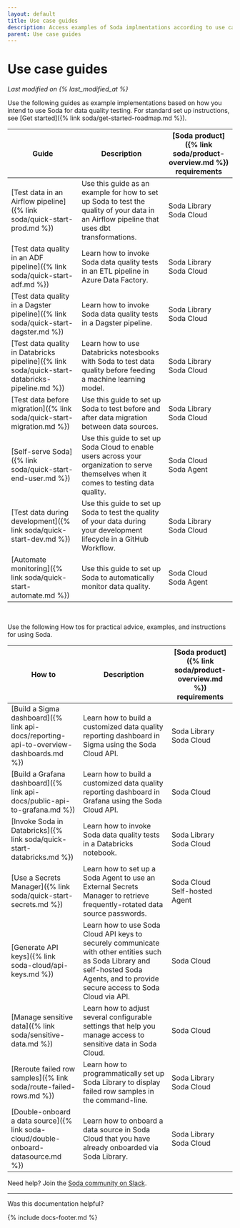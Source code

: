 ```yaml
---
layout: default
title: Use case guides
description: Access examples of Soda implmentations according to use case and data quality testing needs.
parent: Use case guides
---
```


# Use case guides
*Last modified on {% last_modified_at %}*

Use the following guides as example implementations based on how you intend to use Soda for data quality testing. For standard set up instructions, see [Get started]({% link soda/get-started-roadmap.md %}).

| Guide | Description | [Soda product]({% link soda/product-overview.md %}) <br/>requirements |
| ----- | ----------- | ------------ |
| [Test data in an Airflow pipeline]({% link soda/quick-start-prod.md %}) | Use this guide as an example for how to set up Soda to test the quality of your data in an Airflow pipeline that uses dbt transformations.| Soda Library<br /> Soda Cloud |
| [Test data quality in an ADF pipeline]({% link soda/quick-start-adf.md %}) | Learn how to invoke Soda data quality tests in an ETL pipeline in Azure Data Factory. | Soda Library<br /> Soda Cloud |
| [Test data quality in a Dagster pipeline]({% link soda/quick-start-dagster.md %}) | Learn how to invoke Soda data quality tests in a Dagster pipeline. | Soda Library<br /> Soda Cloud |
| [Test data quality in Databricks pipeline]({% link soda/quick-start-databricks-pipeline.md %}) | Learn how to use Databricks notesbooks with Soda to test data quality before feeding a machine learning model. | Soda Library<br /> Soda Cloud |
| [Test data before migration]({% link soda/quick-start-migration.md %}) | Use this guide to set up Soda to test before and after data migration between data sources. |  Soda Library<br /> Soda Cloud |
| [Self-serve Soda]({% link soda/quick-start-end-user.md %}) | Use this guide to set up Soda Cloud to enable users across your organization to serve themselves when it comes to testing data quality. | Soda Cloud<br /> Soda Agent |
| [Test data during development]({% link soda/quick-start-dev.md %}) | Use this guide to set up Soda to test the quality of your data during your development lifecycle in a GitHub Workflow. | Soda Library<br /> Soda Cloud |
| [Automate monitoring]({% link soda/quick-start-automate.md %}) | Use this guide to set up Soda to automatically monitor data quality.  | Soda Cloud<br /> Soda Agent |

<br />

Use the following How tos for practical advice, examples, and instructions for using Soda.

| How to | Description | [Soda product]({% link soda/product-overview.md %}) <br/>requirements |
| ----- | ----------- | ------------ |
| [Build a Sigma dashboard]({% link api-docs/reporting-api-to-overview-dashboards.md %}) | Learn how to build a customized data quality reporting dashboard in Sigma using the Soda Cloud API.| Soda Library<br /> Soda Cloud |
| [Build a Grafana dashboard]({% link api-docs/public-api-to-grafana.md %}) | Learn how to build a customized data quality reporting dashboard in Grafana using the Soda Cloud API.| Soda Cloud |
| [Invoke Soda in Databricks]({% link soda/quick-start-databricks.md %}) | Learn how to invoke Soda data quality tests in a Databricks notebook. | Soda Library<br /> Soda Cloud |
| [Use a Secrets Manager]({% link soda/quick-start-secrets.md %}) | Learn how to set up a Soda Agent to use an External Secrets Manager to retrieve frequently-rotated data source passwords.| Soda Cloud<br /> Self-hosted Agent |
| [Generate API keys]({% link soda-cloud/api-keys.md %}) | Learn how to use Soda Cloud API keys to securely communicate with other entities such as Soda Library and self-hosted Soda Agents, and to provide secure access to Soda Cloud via API. | Soda Cloud |
| [Manage sensitive data]({% link soda/sensitive-data.md %}) | Learn how to adjust several configurable settings that help you manage access to sensitive data in Soda Cloud. | Soda Cloud | 
| [Reroute failed row samples]({% link soda/route-failed-rows.md %}) | Learn how to programmatically set up Soda Library to display failed row samples in the command-line. | Soda Library<br /> Soda Cloud |
| [Double-onboard a data source]({% link soda-cloud/double-onboard-datasource.md %}) | Learn how to onboard a data source in Soda Cloud that you have already onboarded via Soda Library. | Soda Library<br /> Soda Cloud |


Need help? Join the <a href="https://community.soda.io/slack" target="_blank"> Soda community on Slack</a>.
<br />

---

Was this documentation helpful?

<!-- LikeBtn.com BEGIN -->
<span class="likebtn-wrapper" data-theme="tick" data-i18n_like="Yes" data-ef_voting="grow" data-show_dislike_label="true" data-counter_zero_show="true" data-i18n_dislike="No"></span>
<script>(function(d,e,s){if(d.getElementById("likebtn_wjs"))return;a=d.createElement(e);m=d.getElementsByTagName(e)[0];a.async=1;a.id="likebtn_wjs";a.src=s;m.parentNode.insertBefore(a, m)})(document,"script","//w.likebtn.com/js/w/widget.js");</script>
<!-- LikeBtn.com END -->

{% include docs-footer.md %}
